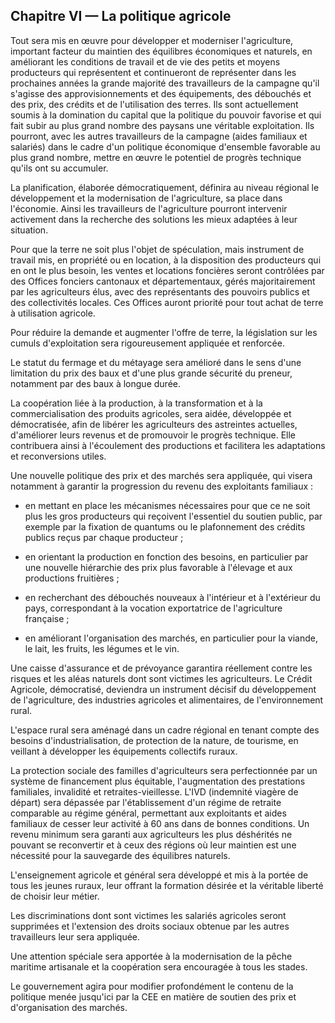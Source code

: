 ## Chapitre VI — La politique agricole

Tout sera mis en œuvre pour développer et moderniser l'agriculture, important
facteur du maintien des équilibres économiques et naturels, en améliorant les
conditions de travail et de vie des petits et moyens producteurs qui
représentent et continueront de représenter dans les prochaines années la
grande majorité des travailleurs de la campagne qu'il s'agisse des
approvisionnements et des équipements, des débouchés et des prix, des crédits
et de l'utilisation des terres. Ils sont actuellement soumis à la domination
du capital que la politique du pouvoir favorise et qui fait subir au plus
grand nombre des paysans une véritable exploitation. Ils pourront, avec les
autres travailleurs de la campagne (aides familiaux et salariés) dans le cadre
d'un politique économique d'ensemble favorable au plus grand nombre, mettre en
œuvre le potentiel de progrès technique qu'ils ont su accumuler.

La planification, élaborée démocratiquement, définira au niveau régional le
développement et la modernisation de l'agriculture, sa place dans
l'économie. Ainsi les travailleurs de l'agriculture pourront intervenir
activement dans la recherche des solutions les mieux adaptées à leur
situation.

Pour que la terre ne soit plus l'objet de spéculation, mais instrument de
travail mis, en propriété ou en location, à la disposition des producteurs qui
en ont le plus besoin, les ventes et locations foncières seront contrôlées par
des Offices fonciers cantonaux et départementaux, gérés majoritairement par
les agriculteurs élus, avec des représentants des pouvoirs publics et des
collectivités locales. Ces Offices auront priorité pour tout achat de terre à
utilisation agricole.

Pour réduire la demande et augmenter l'offre de terre, la législation sur les
cumuls d'exploitation sera rigoureusement appliquée et renforcée.

Le statut du fermage et du métayage sera amélioré dans le sens d'une
limitation du prix des baux et d'une plus grande sécurité du preneur,
notamment par des baux à longue durée.

La coopération liée à la production, à la transformation et à la
commercialisation des produits agricoles, sera aidée, développée et
démocratisée, afin de libérer les agriculteurs des astreintes actuelles,
d'améliorer leurs revenus et de promouvoir le progrès technique. Elle
contribuera ainsi à l'écoulement des productions et facilitera les adaptations
et reconversions utiles.

Une nouvelle politique des prix et des marchés sera appliquée, qui visera
notamment à garantir la progression du revenu des exploitants familiaux :

- en mettant en place les mécanismes nécessaires pour que ce ne soit plus les
  gros producteurs qui reçoivent l'essentiel du soutien public, par exemple
  par la fixation de quantums ou le plafonnement des crédits publics reçus par
  chaque producteur ;

- en orientant la production en fonction des besoins, en particulier par une
  nouvelle hiérarchie des prix plus favorable à l'élevage et aux productions
  fruitières ;

- en recherchant des débouchés nouveaux à l'intérieur et à l'extérieur du
  pays, correspondant à la vocation exportatrice de l'agriculture française ;

- en améliorant l'organisation des marchés, en particulier pour la viande, le
  lait, les fruits, les légumes et le vin.

Une caisse d'assurance et de prévoyance garantira réellement contre les
risques et les aléas naturels dont sont victimes les agriculteurs. Le Crédit
Agricole, démocratisé, deviendra un instrument décisif du développement de
l'agriculture, des industries agricoles et alimentaires, de l'environnement
rural.

L'espace rural sera aménagé dans un cadre régional en tenant compte des
besoins d'industrialisation, de protection de la nature, de tourisme, en
veillant à développer les équipements collectifs ruraux.

La protection sociale des familles d'agriculteurs sera perfectionnée par un
système de financement plus équitable, l'augmentation des prestations
familiales, invalidité et retraites-vieillesse. L'IVD (indemnité viagère de
départ) sera dépassée par l'établissement d'un régime de retraite comparable
au régime général, permettant aux exploitants et aides familiaux de cesser
leur activité à 60 ans dans de bonnes conditions. Un revenu minimum sera
garanti aux agriculteurs les plus déshérités ne pouvant se reconvertir et à
ceux des régions où leur maintien est une nécessité pour la sauvegarde des
équilibres naturels.

L'enseignement agricole et général sera développé et mis à la portée de tous
les jeunes ruraux, leur offrant la formation désirée et la véritable liberté
de choisir leur métier.

Les discriminations dont sont victimes les salariés agricoles seront
supprimées et l'extension des droits sociaux obtenue par les autres
travailleurs leur sera appliquée.

Une attention spéciale sera apportée à la modernisation de la pêche maritime
artisanale et la coopération sera encouragée à tous les stades.

Le gouvernement agira pour modifier profondément le contenu de la politique
menée jusqu'ici par la CEE en matière de soutien des prix et d'organisation
des marchés.
